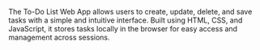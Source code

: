 The To-Do List Web App allows users to create, update, delete, and save tasks with a simple and intuitive interface. Built using HTML, CSS, and JavaScript, it stores tasks locally in the browser for easy access and management across sessions.
